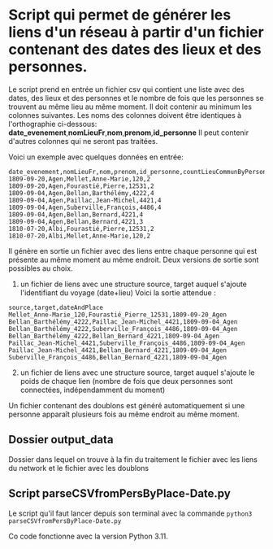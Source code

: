 # Script qui permet de générer les liens d'un réseau à partir d'un fichier contenant des dates des lieux et des personnes. 

Le script prend en entrée un fichier csv qui contient une liste avec des dates, des lieux et des personnes et le nombre de fois que les personnes se trouvent au même lieu au même moment.
Il doit contenir au minimum les colonnes suivantes. Les noms des colonnes doivent être identiques à l'orthographie ci-dessous:
**date_evenement**,**nomLieuFr**,**nom**,**prenom**,**id_personne**
Il peut contenir d'autres colonnes qui ne seront pas traitées.

Voici un exemple avec quelques données en entrée:
```
date_evenement,nomLieuFr,nom,prenom,id_personne,countLieuCommunByPerson
1809-09-20,Agen,Mellet,Anne-Marie,120,2
1809-09-20,Agen,Fourastié,Pierre,12531,2
1809-09-04,Agen,Bellan,Barthélémy,4222,4
1809-09-04,Agen,Paillac,Jean-Michel,4421,4
1809-09-04,Agen,Suberville,François,4486,4
1809-09-04,Agen,Bellan,Bernard,4221,4
1809-09-04,Agen,Bellan,Bernard,4221,3
1810-07-20,Albi,Fourastié,Pierre,12531,2
1810-07-20,Albi,Mellet,Anne-Marie,120,2
```

Il génère en sortie un fichier avec des liens entre chaque personne qui est présente au même moment au même endroit.
Deux versions de sortie sont possibles au choix.
1. un fichier de liens avec une structure source, target auquel s'ajoute l'identifiant du voyage (date+lieu)
Voici la sortie attendue :
```
source,target,dateAndPlace
Mellet_Anne-Marie_120,Fourastié_Pierre_12531,1809-09-20_Agen
Bellan_Barthélémy_4222,Paillac_Jean-Michel_4421,1809-09-04_Agen
Bellan_Barthélémy_4222,Suberville_François_4486,1809-09-04_Agen
Bellan_Barthélémy_4222,Bellan_Bernard_4221,1809-09-04_Agen
Paillac_Jean-Michel_4421,Suberville_François_4486,1809-09-04_Agen
Paillac_Jean-Michel_4421,Bellan_Bernard_4221,1809-09-04_Agen
Suberville_François_4486,Bellan_Bernard_4221,1809-09-04_Agen
```
2. un fichier de liens avec une structure source, target auquel s'ajoute le poids de chaque lien (nombre de fois que deux personnes sont connectées, indépendamment du moment)


Un fichier contenant des doublons est généré automatiquement si une personne apparaît plusieurs fois au même endroit au même moment.

## Dossier output_data
Dossier dans lequel on trouve à la fin du traitement le fichier avec les liens du network et le fichier avec les doublons

## Script parseCSVfromPersByPlace-Date.py
Le script qu'il faut lancer depuis son terminal avec la commande 
`python3 parseCSVfromPersByPlace-Date.py`

Co code fonctionne avec la version Python 3.11. 

